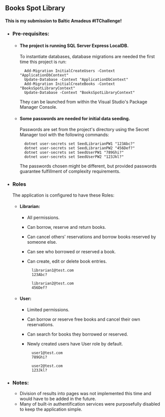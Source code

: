 
## Books Spot Library

#### This is my submission to **Baltic Amadeus #ITChallenge**!


- ### Pre-requisites:
	- #### The project is running SQL Server Express LocalDB. 
		To instantiate databases, database migrations are needed the first time this project is run:

			Add-Migration InitialCreateUsers -Context "ApplicationDbContext"
			Update-Database -Context "ApplicationDbContext"
			Add-Migration InitialCreateBooks -Context "BooksSpotLibraryContext"
			Update-Database -Context "BooksSpotLibraryContext"
   		They can be launched from within the Visual Studio's Package Manager Console.

	- #### Some passwords are needed for initial data seeding. 
		Passwords are set from the project's directory using the Secret Manager tool with the following commands: 

			dotnet user-secrets set SeedLibrarianPW1 "123Abc?"
			dotnet user-secrets set SeedLibrarianPW2 "456Def?"
			dotnet user-secrets set SeedUserPW1 "789Ghi?"
			dotnet user-secrets set SeedUserPW2 "123Jkl?"
		The passwords chosen might be different, but provided passwords guarantee fulfillment of complexity requirements.

- ### Roles
	The application is configured to have these Roles:
	
	- #### Librarian: 
		- All permissions. 
		- Can borrow, reserve and return books. 
		- Can cancel others' reservations and borrow books reserved by someone else. 
		- Can see who borrowed or reserved a book. 
		- Can create, edit or delete book entries. 

				librarian1@test.com
				123Abc?

				librarian2@test.com
				456Def?

	- #### User: 
		- Limited permissions.
		- Can borrow or reserve free books and cancel their own reservations. 
		- Can search for books they borrowed or reserved.
		- Newly created users have User role by default.

				user1@test.com
				789Ghi?

				user2@test.com
				123Jkl?

- ### Notes:

	- Division of results into pages was not implemented this time and would have to be added in the future. 
	- Many of built-in authentification services were purposefully disabled to keep the application simple.
